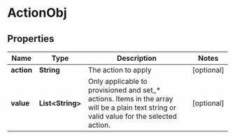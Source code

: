 

# ActionObj


## Properties

| Name | Type | Description | Notes |
|------------ | ------------- | ------------- | -------------|
|**action** | **String** | The action to apply |  [optional] |
|**value** | **List&lt;String&gt;** | Only applicable to provisioned and set_* actions. Items in the array will be a plain text string or valid value for the selected action. |  [optional] |



